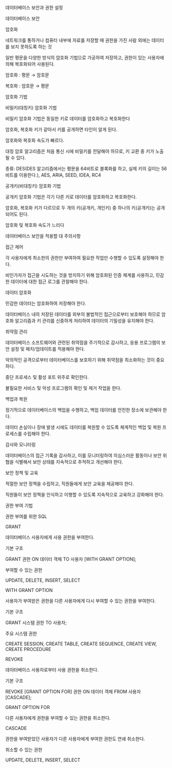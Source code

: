 데이터베이스 보안과 권한 설정

데이터베이스 보안

암호화

네트워크를 통하거나 컴퓨터 내부에 자료를 저장할 때 권한을 가진 사람 외에는 데이터를 보지 못하도록 하는 것

일반 평문을 다양한 방식의 암호화 기법으로 가공하여 저장하고, 권한이 있는 사용자에 의해 복호화되어 사용된다.

암호화 : 평문 → 암호문

복호화 : 암호문 → 평문

암호화 기법

비밀키(대칭키) 암호화 기법

비밀키 암호화 기법은 동일한 키로 데이터를 암호화하고 복호화한다

암호화, 복호화 키가 같아서 키를 공개하면 타인이 알게 된다.

암호화와 복호화 속도가 빠르다.

대칭 암호 알고리즘은 처음 통신 시에 비밀키를 전달해야 하므로, 키 교환 중 키가 노출될 수 있다.

종류: DES(DES 알고리즘에서는 평문을 64비트로 블록화를 하고, 실제 키의 길이는 56비트를 이용한다.), AES, ARIA, SEED, IDEA, RC4

공개키(비대칭키) 암호화 기법

공개키 암호화 기법은 각기 다른 키로 데이터를 암호화하고 복호화한다.

암호화, 복호화 키가 다르므로 두 개의 키(공개키, 개인키) 중 하나의 키(공개키)는 공개되어도 된다.

암호화 및 복호화 속도가 느리다

데이터베이스 보안을 적용할 대 주의사항

접근 제어

각 사용자에게 최소한의 권한만 부여하여 필요한 작업만 수행할 수 있도록 설정해야 한다.

비인가자가 접근을 시도하는 것을 방지하기 위해 암호화된 인증 체계를 사용하고, 민감한 데이터에 대한 접근 로그를 관찰해야 한다.

데이터 암호화

민감한 데이터는 암호화하여 저장해야 한다.

데이터베이스 내의 저장된 데이터를 외부의 불법적인 접근으로부터 보호해야 하므로 암호화 알고리즘과 키 관리를 신중하게 처리하여 데이터의 기밀성을 유지해야 한다.

취약점 관리

데이터베이스 소프트웨어와 관련된 취약점을 주기적으로 감시하고, 응용 프로그램의 보안 설정 및 패치/업데이트를 적용해야 한다.

악의적인 공격으로부터 데이터베이스를 보호하기 위해 취약점을 최소화하는 것이 중요하다.

중단 프로세스 및 활성 포트 위주로 확인한다.

불필요한 서비스 및 악성 프로그램의 확인 및 제거 작업을 한다.

백업과 복원

정기적으로 데이터베이스의 백업을 수행하고, 백업 데이터를 안전한 장소에 보관해야 한다.

데이터 손실이나 장애 발생 시에도 데이터를 복원할 수 있도록 체계적인 백업 및 복원 프로세스를 수립해야 한다.

감사와 모니터링

데이터베이스의 접근 기록을 감사하고, 이를 모니터링하여 의심스러운 활동이나 보안 위협을 식별해서 보안 상태를 지속적으로 추적하고 개선해야 한다.

보안 정책 및 교육

적절한 보안 정책을 수립하고, 직원들에게 보안 교육을 제공해야 한다.

직원들이 보안 정책을 인식하고 이행할 수 있도록 지속적으로 교육하고 강화해야 한다.

권한 부여 기법

권한 부여를 위한 SQL

GRANT

데이터베이스 사용자에게 사용 권한을 부여한다.

기본 구조

GRANT 권한 ON 데이터 객체 TO 사용자 [WITH GRANT OPTION];

부여할 수 있는 권한 

UPDATE, DELETE, INSERT, SELECT

WITH GRANT OPTION

사용자가 부여받은 권한을 다른 사용자에게 다시 부여할 수 있는 권한을 부여한다.

기본 구조

GRANT 시스템 권한 TO 사용자;

주요 시스템 권한 

CREATE SESSION, CREATE TABLE, CREATE SEQUENCE, CREATE VIEW, CREATE PROCEDURE

REVOKE

데이터베이스 사용자로부터 사용 권한을 취소한다.

기본 구조

REVOKE [GRANT OPTION FOR] 권한 ON 데이터 객체 FROM 사용자 [CASCADE];

GRANT OPTION FOR

다른 사용자에게 권한을 부여할 수 있는 권한을 취소한다.

CASCADE

권한을 부여받았던 사용자가 다른 사용자에게 부여한 권한도 연쇄 취소한다.

취소할 수 있는 권한

UPDATE, DELETE, INSERT, SELECT